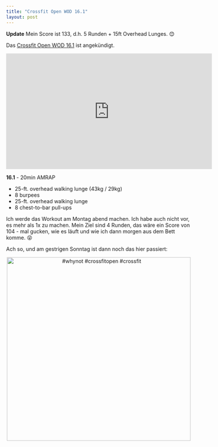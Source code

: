 ```yaml
---
title: "Crossfit Open WOD 16.1"
layout: post
---
```

**Update** Mein Score ist 133, d.h. 5 Runden + 15ft Overhead Lunges. 😊

Das [Crossfit Open WOD 16.1][0] ist angekündigt.

<iframe width="560" height="315" src="https://www.youtube-nocookie.com/embed/HtKb8Juxw9w" frameborder="0" allowfullscreen></iframe>

**16.1** - 20min AMRAP

* 25-ft. overhead walking lunge (43kg / 29kg)
* 8 burpees
* 25-ft. overhead walking lunge
* 8 chest-to-bar pull-ups

Ich werde das Workout am Montag abend machen. Ich habe auch nicht vor, es mehr als 1x zu machen. Mein Ziel sind 4 Runden, das wäre ein Score von 104 - mal gucken, wie es läuft und wie ich dann morgen aus dem Bett komme. 😝

Ach so, und am gestrigen Sonntag ist dann noch das hier passiert:

<center><a data-flickr-embed="true"  href="https://www.flickr.com/photos/cringe/25343744135/in/dateposted/" title="#whynot #crossfitopen #crossfit"><img src="https://farm2.staticflickr.com/1668/25343744135_21b2f2e002.jpg" width="500" height="500" alt="#whynot #crossfitopen #crossfit"></a><script async src="//embedr.flickr.com/assets/client-code.js" charset="utf-8"></script></center>


[0]: http://games.crossfit.com/workouts/the-open/2016#tabs-1
